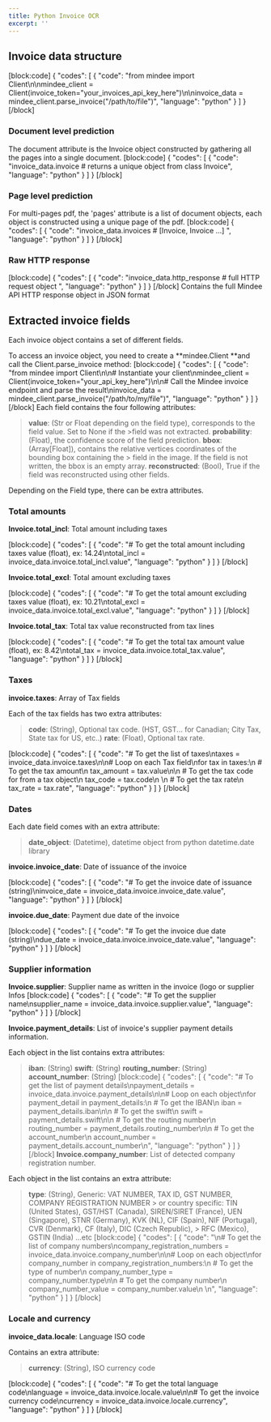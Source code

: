 ```yaml
---
title: Python Invoice OCR
excerpt: ''
---
```

## Invoice data structure
[block:code]
{
  "codes": [
    {
      "code": "from mindee import Client\n\nmindee_client = Client(invoice_token=\"your_invoices_api_key_here\")\n\ninvoice_data = mindee_client.parse_invoice(\"/path/to/file\")",
      "language": "python"
    }
  ]
}
[/block]
### Document level prediction

The document attribute is the Invoice object constructed by gathering all the pages into a single document.
[block:code]
{
  "codes": [
    {
      "code": "invoice_data.invoice # returns a unique object from class Invoice",
      "language": "python"
    }
  ]
}
[/block]

### Page level prediction

For multi-pages pdf, the 'pages' attribute is a list of document objects, each object is constructed using a unique page of the pdf.
[block:code]
{
  "codes": [
    {
      "code": "invoice_data.invoices # [Invoice, Invoice ...] ",
      "language": "python"
    }
  ]
}
[/block]
### Raw HTTP response
[block:code]
{
  "codes": [
    {
      "code": "invoice_data.http_response # full HTTP request object ",
      "language": "python"
    }
  ]
}
[/block]
Contains the full Mindee API HTTP response object in JSON format


## Extracted invoice fields

Each invoice object contains a set of different fields.


To access an invoice object, you need to create a **mindee.Client **and call the Client.parse_invoice method:
[block:code]
{
  "codes": [
    {
      "code": "from mindee import Client\n\n# Instantiate your client\nmindee_client = Client(invoice_token=\"your_api_key_here\")\n\n# Call the Mindee invoice endpoint and parse the result\ninvoice_data = mindee_client.parse_invoice(\"/path/to/my/file\")",
      "language": "python"
    }
  ]
}
[/block]
Each field contains the four following attributes:


> **value**: (Str or Float depending on the field type), corresponds to the field value. Set to None if the >field was not extracted.
> **probability**: (Float), the confidence score of the field prediction.
> **bbox**: (Array[Float]), contains the relative vertices coordinates of the bounding box containing the > field in the image. If the field is not written, the bbox is an empty array. 
> **reconstructed**: (Bool), True if the field was reconstructed using other fields.

Depending on the Field type, there can be extra attributes.


### Total amounts
 

 **Invoice.total_incl**: Total amount including taxes

[block:code]
{
  "codes": [
    {
      "code": "# To get the total amount including taxes value (float), ex: 14.24\ntotal_incl = invoice_data.invoice.total_incl.value",
      "language": "python"
    }
  ]
}
[/block]
 

 **Invoice.total_excl**: Total amount excluding taxes

[block:code]
{
  "codes": [
    {
      "code": "# To get the total amount excluding taxes value (float), ex: 10.21\ntotal_excl = invoice_data.invoice.total_excl.value",
      "language": "python"
    }
  ]
}
[/block]
 

**Invoice.total_tax**: Total tax value reconstructed from tax lines


[block:code]
{
  "codes": [
    {
      "code": "# To get the total tax amount value (float), ex: 8.42\ntotal_tax = invoice_data.invoice.total_tax.value",
      "language": "python"
    }
  ]
}
[/block]
 
### Taxes
 

**invoice.taxes**: Array of Tax fields

Each of the tax fields has two extra attributes:


> **code**: (String), Optional tax code. (HST, GST... for Canadian; City Tax, State tax for US, etc..)
> **rate**: (Float), Optional tax rate.

[block:code]
{
  "codes": [
    {
      "code": "# To get the list of taxes\ntaxes = invoice_data.invoice.taxes\n\n# Loop on each Tax field\nfor tax in taxes:\n   # To get the tax amount\n   tax_amount = tax.value\n\n   # To get the tax code for from a tax object\n   tax_code = tax.code\n  \n   # To get the tax rate\n   tax_rate = tax.rate",
      "language": "python"
    }
  ]
}
[/block]
### Dates
 

Each date field comes with an extra attribute:

> **date_object**: (Datetime), datetime object from python datetime.date library
 

 **invoice.invoice_date**: Date of issuance of the invoice

[block:code]
{
  "codes": [
    {
      "code": "# To get the invoice date of issuance (string)\ninvoice_date = invoice_data.invoice.invoice_date.value",
      "language": "python"
    }
  ]
}
[/block]
 

**invoice.due_date**: Payment due date of the invoice

[block:code]
{
  "codes": [
    {
      "code": "# To get the invoice due date (string)\ndue_date = invoice_data.invoice.invoice_date.value",
      "language": "python"
    }
  ]
}
[/block]
### Supplier information
 

 **Invoice.supplier**: Supplier name as written in the invoice (logo or supplier Infos
[block:code]
{
  "codes": [
    {
      "code": "# To get the supplier name\nsupplier_name = invoice_data.invoice.supplier.value",
      "language": "python"
    }
  ]
}
[/block]
 

**Invoice.payment_details**: List of invoice's supplier payment details information.

Each object in the list contains extra attributes:

> **iban**: (String)
> **swift**: (String)
> **routing_number**: (String)
> **account_number**: (String)
[block:code]
{
  "codes": [
    {
      "code": "# To get the list of payment details\npayment_details = invoice_data.invoice.payment_details\n\n# Loop on each object\nfor payment_detail in payment_details:\n   # To get the IBAN\n   iban = payment_details.iban\n\n   # To get the swift\n   swift = payment_details.swift\n\n   # To get the routing number\n   routing_number = payment_details.routing_number\n\n   # To get the account_number\n   account_number = payment_details.account_number\n",
      "language": "python"
    }
  ]
}
[/block]
**Invoice.company_number**:  List of detected company registration number.

Each object in the list contains an extra attribute:

> **type**: (String), Generic: VAT NUMBER, TAX ID, GST NUMBER, COMPANY REGISTRATION NUMBER > or country specific: TIN (United States), GST/HST (Canada), SIREN/SIRET (France), UEN (Singapore), 
> STNR (Germany), KVK (NL), CIF (Spain), NIF (Portugal), CVR (Denmark), CF (Italy), DIC (Czech Republic), > RFC (Mexico), GSTIN (India) ...etc
[block:code]
{
  "codes": [
    {
      "code": "\n# To get the list of company numbers\ncompany_registration_numbers = invoice_data.invoice.company_number\n\n# Loop on each object\nfor company_number in company_registration_numbers:\n   # To get the type of number\n   company_number_type = company_number.type\n\n   # To get the company number\n   company_number_value = company_number.value\n \n",
      "language": "python"
    }
  ]
}
[/block]
### Locale and currency
 

**invoice_data.locale**: Language ISO code

Contains an extra attribute:
> **currency**: (String), ISO currency code

[block:code]
{
  "codes": [
    {
      "code": "# To get the total language code\nlanguage = invoice_data.invoice.locale.value\n\n# To get the invoice currency code\ncurrency = invoice_data.invoice.locale.currency",
      "language": "python"
    }
  ]
}
[/block]